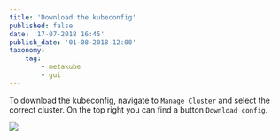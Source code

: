```yaml
---
title: 'Download the kubeconfig'
published: false
date: '17-07-2018 16:45'
publish_date: '01-08-2018 12:00'
taxonomy:
    tag:
        - metakube
        - gui
---
```


To download the kubeconfig, navigate to `Manage Cluster` and select the correct cluster. On the top right you can find a button `Download config`.

![](metakube_download-kubeconfig_01.png)